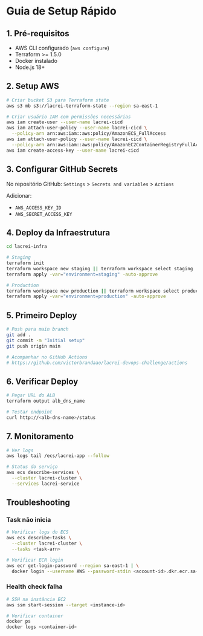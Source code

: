 # Guia de Setup Rápido

## 1. Pré-requisitos
- AWS CLI configurado (`aws configure`)
- Terraform >= 1.5.0
- Docker instalado
- Node.js 18+

## 2. Setup AWS

```bash
# Criar bucket S3 para Terraform state
aws s3 mb s3://lacrei-terraform-state --region sa-east-1

# Criar usuário IAM com permissões necessárias
aws iam create-user --user-name lacrei-cicd
aws iam attach-user-policy --user-name lacrei-cicd \
  --policy-arn arn:aws:iam::aws:policy/AmazonECS_FullAccess
aws iam attach-user-policy --user-name lacrei-cicd \
  --policy-arn arn:aws:iam::aws:policy/AmazonEC2ContainerRegistryFullAccess
aws iam create-access-key --user-name lacrei-cicd
```

## 3. Configurar GitHub Secrets

No repositório GitHub: `Settings` > `Secrets and variables` > `Actions`

Adicionar:
- `AWS_ACCESS_KEY_ID`
- `AWS_SECRET_ACCESS_KEY`

## 4. Deploy da Infraestrutura

```bash
cd lacrei-infra

# Staging
terraform init
terraform workspace new staging || terraform workspace select staging
terraform apply -var="environment=staging" -auto-approve

# Production
terraform workspace new production || terraform workspace select production
terraform apply -var="environment=production" -auto-approve
```

## 5. Primeiro Deploy

```bash
# Push para main branch
git add .
git commit -m "Initial setup"
git push origin main

# Acompanhar no GitHub Actions
# https://github.com/victorbrandaao/lacrei-devops-challenge/actions
```

## 6. Verificar Deploy

```bash
# Pegar URL do ALB
terraform output alb_dns_name

# Testar endpoint
curl http://<alb-dns-name>/status
```

## 7. Monitoramento

```bash
# Ver logs
aws logs tail /ecs/lacrei-app --follow

# Status do serviço
aws ecs describe-services \
  --cluster lacrei-cluster \
  --services lacrei-service
```

## Troubleshooting

### Task não inicia
```bash
# Verificar logs do ECS
aws ecs describe-tasks \
  --cluster lacrei-cluster \
  --tasks <task-arn>

# Verificar ECR login
aws ecr get-login-password --region sa-east-1 | \
  docker login --username AWS --password-stdin <account-id>.dkr.ecr.sa-east-1.amazonaws.com
```

### Health check falha
```bash
# SSH na instância EC2
aws ssm start-session --target <instance-id>

# Verificar container
docker ps
docker logs <container-id>
```
